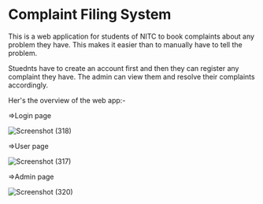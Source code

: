 # Complaint Filing System
This is a web application for students of NITC to book complaints about any problem they have. This makes it easier than to manually have to tell the problem.  

Stuednts have to create an account first and then they can register any complaint they have. The admin can view them and resolve their complaints accordingly.

Her's the overview of the web app:-

=>Login page

![Screenshot (318)](https://user-images.githubusercontent.com/71962323/134797738-26138071-5f5d-464a-b856-c5cf99524695.png)

=>User page

![Screenshot (317)](https://user-images.githubusercontent.com/71962323/134797788-d026d7df-d475-4d90-a364-13f497a2398a.png)

=>Admin page

![Screenshot (320)](https://user-images.githubusercontent.com/71962323/134797802-de8a5348-a91d-41fa-8e42-9bff7238fe1f.png)


